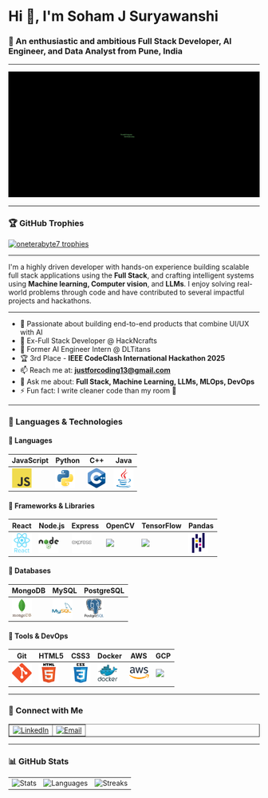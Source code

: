 <h1>Hi 👋, I'm Soham J Suryawanshi</h1>

<h3>🚀 An enthusiastic and ambitious Full Stack Developer, AI Engineer, and Data Analyst from Pune, India</h3>

---

<img src="matrix_wide_message.gif" width="1000" />

---

### 🏆 GitHub Trophies

<a href="https://github.com/ryo-ma/github-profile-trophy">
  <img src="https://github-profile-trophy.vercel.app/?username=oneterabyte7&theme=onedark" alt="oneterabyte7 trophies" />
</a>

---

I'm a highly driven developer with hands-on experience building scalable full stack applications using the **Full Stack**, and crafting intelligent systems using **Machine learning, Computer vision**, and **LLMs**. I enjoy solving real-world problems through code and have contributed to several impactful projects and hackathons.

---

- 🎯 Passionate about building end-to-end products that combine UI/UX with AI
- 💼 Ex-Full Stack Developer @ HackNcrafts  
- 🧠 Former AI Engineer Intern @ DLTitans  
- 🏆 3rd Place - **IEEE CodeClash International Hackathon 2025**  
- 📫 Reach me at: **justforcoding13@gmail.com**  
- 💬 Ask me about: **Full Stack, Machine Learning, LLMs, MLOps, DevOps**
- ⚡ Fun fact: I write cleaner code than my room 🧹

---

### 🧠 Languages & Technologies

#### 🔹 Languages

| JavaScript | Python | C++ | Java |
|------------|--------|-----|------|
| <img src="https://raw.githubusercontent.com/devicons/devicon/master/icons/javascript/javascript-original.svg" width="40"/> | <img src="https://raw.githubusercontent.com/devicons/devicon/master/icons/python/python-original.svg" width="40"/> | <img src="https://raw.githubusercontent.com/devicons/devicon/master/icons/cplusplus/cplusplus-original.svg" width="40"/> | <img src="https://raw.githubusercontent.com/devicons/devicon/master/icons/java/java-original.svg" width="40"/> |

#### 🔹 Frameworks & Libraries

| React | Node.js | Express | OpenCV | TensorFlow | Pandas |
|-------|---------|---------|--------|------------|--------|
| <img src="https://raw.githubusercontent.com/devicons/devicon/master/icons/react/react-original-wordmark.svg" width="40"/> | <img src="https://raw.githubusercontent.com/devicons/devicon/master/icons/nodejs/nodejs-original-wordmark.svg" width="40"/> | <img src="https://raw.githubusercontent.com/devicons/devicon/master/icons/express/express-original-wordmark.svg" width="40"/> | <img src="https://www.vectorlogo.zone/logos/opencv/opencv-icon.svg" width="40"/> | <img src="https://www.vectorlogo.zone/logos/tensorflow/tensorflow-icon.svg" width="40"/> | <img src="https://raw.githubusercontent.com/devicons/devicon/master/icons/pandas/pandas-original.svg" width="40"/> |

#### 🔹 Databases

| MongoDB | MySQL | PostgreSQL |
|---------|-------|------------|
| <img src="https://raw.githubusercontent.com/devicons/devicon/master/icons/mongodb/mongodb-original-wordmark.svg" width="40"/> | <img src="https://raw.githubusercontent.com/devicons/devicon/master/icons/mysql/mysql-original-wordmark.svg" width="40"/> | <img src="https://raw.githubusercontent.com/devicons/devicon/master/icons/postgresql/postgresql-original-wordmark.svg" width="40"/> |

#### 🔹 Tools & DevOps

| Git | HTML5 | CSS3 | Docker | AWS | GCP |
|-----|-------|------|--------|-----|-----|
| <img src="https://raw.githubusercontent.com/devicons/devicon/master/icons/git/git-original.svg" width="40"/> | <img src="https://raw.githubusercontent.com/devicons/devicon/master/icons/html5/html5-original-wordmark.svg" width="40"/> | <img src="https://raw.githubusercontent.com/devicons/devicon/master/icons/css3/css3-original-wordmark.svg" width="40"/> | <img src="https://raw.githubusercontent.com/devicons/devicon/master/icons/docker/docker-original-wordmark.svg" width="40"/> | <img src="https://raw.githubusercontent.com/devicons/devicon/master/icons/amazonwebservices/amazonwebservices-original-wordmark.svg" width="40"/> | <img src="https://www.vectorlogo.zone/logos/google_cloud/google_cloud-icon.svg" width="40"/> |

---

### 🔗 Connect with Me

<table border="1" cellpadding="8" cellspacing="0">
  <tr>
    <td>
      <a href="https://linkedin.com/in/sohamjs1313" target="_blank">
        <img src="https://raw.githubusercontent.com/rahuldkjain/github-profile-readme-generator/master/src/images/icons/Social/linked-in-alt.svg" alt="LinkedIn" width="40" />
      </a>
    </td>
    <td>
      <a href="mailto:justforcoding13@gmail.com" target="_blank">
        <img src="https://cdn-icons-png.flaticon.com/512/732/732200.png" alt="Email" height="40" width="40"/>
      </a>
    </td>
  </tr>
</table>

---

<h3>📊 GitHub Stats</h3>

<table>
  <tr>
    <td>
      <img src="https://github-readme-stats.vercel.app/api?username=oneterabyte7&show_icons=true&locale=en&theme=onedark" alt="Stats" />
    </td>
    <td>
      <img src="https://github-readme-stats.vercel.app/api/top-langs/?username=oneterabyte7&layout=compact&theme=onedark" alt="Languages" />
    </td>
    <td>
      <img src="https://github-readme-streak-stats.herokuapp.com/?user=oneterabyte7" alt="Streaks" />
    </td>
  </tr>
</table>


